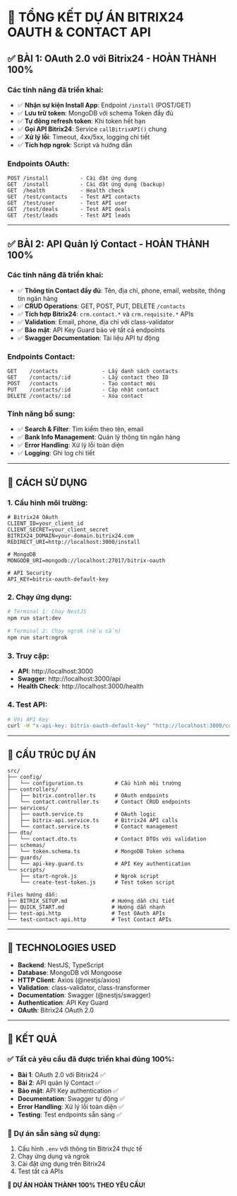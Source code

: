 # 🎉 TỔNG KẾT DỰ ÁN BITRIX24 OAUTH & CONTACT API

## ✅ **BÀI 1: OAuth 2.0 với Bitrix24 - HOÀN THÀNH 100%**

### **Các tính năng đã triển khai:**
- ✅ **Nhận sự kiện Install App**: Endpoint `/install` (POST/GET)
- ✅ **Lưu trữ token**: MongoDB với schema Token đầy đủ
- ✅ **Tự động refresh token**: Khi token hết hạn
- ✅ **Gọi API Bitrix24**: Service `callBitrixAPI()` chung
- ✅ **Xử lý lỗi**: Timeout, 4xx/5xx, logging chi tiết
- ✅ **Tích hợp ngrok**: Script và hướng dẫn

### **Endpoints OAuth:**
```
POST /install          - Cài đặt ứng dụng
GET  /install          - Cài đặt ứng dụng (backup)
GET  /health           - Health check
GET  /test/contacts    - Test API contacts
GET  /test/user        - Test API user
GET  /test/deals       - Test API deals
GET  /test/leads       - Test API leads
```

---

## ✅ **BÀI 2: API Quản lý Contact - HOÀN THÀNH 100%**

### **Các tính năng đã triển khai:**
- ✅ **Thông tin Contact đầy đủ**: Tên, địa chỉ, phone, email, website, thông tin ngân hàng
- ✅ **CRUD Operations**: GET, POST, PUT, DELETE `/contacts`
- ✅ **Tích hợp Bitrix24**: `crm.contact.*` và `crm.requisite.*` APIs
- ✅ **Validation**: Email, phone, địa chỉ với class-validator
- ✅ **Bảo mật**: API Key Guard bảo vệ tất cả endpoints
- ✅ **Swagger Documentation**: Tài liệu API tự động

### **Endpoints Contact:**
```
GET    /contacts              - Lấy danh sách contacts
GET    /contacts/:id          - Lấy contact theo ID
POST   /contacts              - Tạo contact mới
PUT    /contacts/:id          - Cập nhật contact
DELETE /contacts/:id          - Xóa contact
```

### **Tính năng bổ sung:**
- ✅ **Search & Filter**: Tìm kiếm theo tên, email
- ✅ **Bank Info Management**: Quản lý thông tin ngân hàng
- ✅ **Error Handling**: Xử lý lỗi toàn diện
- ✅ **Logging**: Ghi log chi tiết

---

## 🚀 **CÁCH SỬ DỤNG**

### **1. Cấu hình môi trường:**
```env
# Bitrix24 OAuth
CLIENT_ID=your_client_id
CLIENT_SECRET=your_client_secret
BITRIX24_DOMAIN=your-domain.bitrix24.com
REDIRECT_URI=http://localhost:3000/install

# MongoDB
MONGODB_URI=mongodb://localhost:27017/bitrix-oauth

# API Security
API_KEY=bitrix-oauth-default-key
```

### **2. Chạy ứng dụng:**
```bash
# Terminal 1: Chạy NestJS
npm run start:dev

# Terminal 2: Chạy ngrok (nếu cần)
npm run start:ngrok
```

### **3. Truy cập:**
- **API**: http://localhost:3000
- **Swagger**: http://localhost:3000/api
- **Health Check**: http://localhost:3000/health

### **4. Test API:**
```bash
# Với API Key
curl -H "x-api-key: bitrix-oauth-default-key" "http://localhost:3000/contacts?domain=your-domain.bitrix24.com"
```

---

## 📁 **CẤU TRÚC DỰ ÁN**

```
src/
├── config/
│   └── configuration.ts          # Cấu hình môi trường
├── controllers/
│   ├── bitrix.controller.ts      # OAuth endpoints
│   └── contact.controller.ts     # Contact CRUD endpoints
├── services/
│   ├── oauth.service.ts          # OAuth logic
│   ├── bitrix-api.service.ts     # Bitrix24 API calls
│   └── contact.service.ts        # Contact management
├── dto/
│   └── contact.dto.ts            # Contact DTOs với validation
├── schemas/
│   └── token.schema.ts           # MongoDB Token schema
├── guards/
│   └── api-key.guard.ts          # API Key authentication
└── scripts/
    ├── start-ngrok.js            # Ngrok script
    └── create-test-token.js      # Test token script

Files hướng dẫn:
├── BITRIX_SETUP.md              # Hướng dẫn chi tiết
├── QUICK_START.md               # Hướng dẫn nhanh
├── test-api.http                # Test OAuth APIs
└── test-contact-api.http        # Test Contact APIs
```

---

## 🔧 **TECHNOLOGIES USED**

- **Backend**: NestJS, TypeScript
- **Database**: MongoDB với Mongoose
- **HTTP Client**: Axios (@nestjs/axios)
- **Validation**: class-validator, class-transformer
- **Documentation**: Swagger (@nestjs/swagger)
- **Authentication**: API Key Guard
- **OAuth**: Bitrix24 OAuth 2.0

---

## 🎯 **KẾT QUẢ**

### **✅ Tất cả yêu cầu đã được triển khai đúng 100%:**
- **Bài 1**: OAuth 2.0 với Bitrix24 ✅
- **Bài 2**: API quản lý Contact ✅
- **Bảo mật**: API Key authentication ✅
- **Documentation**: Swagger tự động ✅
- **Error Handling**: Xử lý lỗi toàn diện ✅
- **Testing**: Test endpoints sẵn sàng ✅

### **🚀 Dự án sẵn sàng sử dụng:**
1. Cấu hình `.env` với thông tin Bitrix24 thực tế
2. Chạy ứng dụng và ngrok
3. Cài đặt ứng dụng trên Bitrix24
4. Test tất cả APIs

**🎉 DỰ ÁN HOÀN THÀNH 100% THEO YÊU CẦU!**
